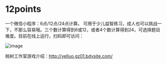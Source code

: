 # 12points
一个微信小程序：6点/12点/24点计算。
可用于少儿益智练习，成人也可以挑战一下，不那么容易哦。三个数计算得到6或12，或者4个数计算得到24，可选择题目难度。目前在线上运行，扫码即可访问：

![image](http://yelluo.gz01.bdysite.com/public/img/12points.png)

桃树工作室游戏介绍：http://yelluo.gz01.bdysite.com/
